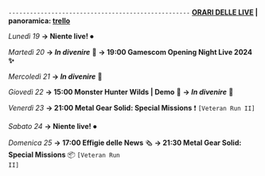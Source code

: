 <code>---------------------------------------------------</code>
<b><u>ORARI DELLE LIVE</u> | panoramica: <a href="https://trello.com/b/iKwdSGf3/sabaku">trello</a></b>

<i>Lunedì 19</i>
<b>→ Niente live!</b> ⏺

<i>Martedì 20</i>
<b>→ <i>In divenire</i></b> 🔮
<b>→ 19:00 Gamescom Opening Night Live 2024 ✨</b>

<i>Mercoledì 21</i>
<b>→ <i>In divenire</i></b> 🔮

<i>Giovedì 22</i>
<b>→ 15:00 Monster Hunter Wilds | Demo</b> 🐗
<b>→ <i>In divenire</i></b> 🔮

<i>Venerdì 23</i>
<b>→ 21:00 Metal Gear Solid: Special Missions</b> ❗️ <code>[Veteran Run II]</code>

<i>Sabato 24</i>
<b>→ Niente live!</b> ⏺

<i>Domenica 25</i>
<b>→ 17:00 Effigie delle News</b> 🗞
<b>→ 21:30 Metal Gear Solid: Special Missions</b> 📦 <code>[Veteran Run II]</code>
